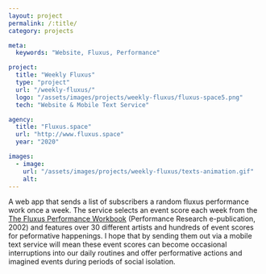```yaml
---
layout: project
permalink: /:title/
category: projects

meta:
  keywords: "Website, Fluxus, Performance"

project:
  title: "Weekly Fluxus"
  type: "project"
  url: "/weekly-fluxus/"
  logo: "/assets/images/projects/weekly-fluxus/fluxus-space5.png"
  tech: "Website & Mobile Text Service"

agency:
  title: "Fluxus.space"
  url: "http://www.fluxus.space"
  year: "2020"

images:
  - image:
    url: "/assets/images/projects/weekly-fluxus/texts-animation.gif"
    alt:
---
```

A web app that sends a list of subscribers a random fluxus performance work once a week. The service selects an event score each week from the <a href="https://www.thing.net/~grist/ld/fluxusworkbook.pdf">The Fluxus Performance Workbook</a> (Performance Research e-publication, 2002) and features over 30 different artists and hundreds of event scores for peformative happenings. I hope that by sending them out via a mobile text service will mean these event scores can become occasional interruptions into our daily routines and offer performative actions and imagined events during periods of social isolation.


